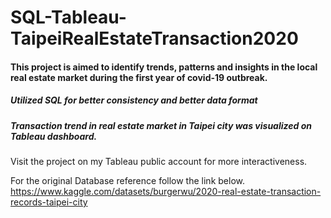 # SQL-Tableau-TaipeiRealEstateTransaction2020

#### This project is aimed to identify trends, patterns and insights in the local real estate market during the first year of covid-19 outbreak. 

##### Utilized SQL for better consistency and better data format
##### Transaction trend in real estate market in Taipei city was visualized on Tableau dashboard.

Visit the project on my Tableau public account for more interactiveness. 


For the original Database reference follow the link below.   
https://www.kaggle.com/datasets/burgerwu/2020-real-estate-transaction-records-taipei-city
